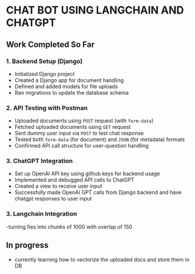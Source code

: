 # CHAT BOT USING LANGCHAIN AND CHATGPT

##  Work Completed So Far

### 1.  Backend Setup (Django)
- Initialized Django project
- Created a Django app for document handling
- Defined and added models for file uploads
- Ran migrations to update the database schema

### 2. API Testing with Postman
- Uploaded documents using `POST` request (with `form-data`)
- Fetched uploaded documents using `GET` request
- Sent dummy user input via `POST` to test chat response
- Tested both `form-data` (for document) and `JSON` (for metadata) formats
- Confirmed API call structure for user-question handling

### 3. ChatGPT Integration 
- Set up OpenAI API key using github keys for backend usage
- Implemented and debugged API calls to ChatGPT
- Created a view to receive user input
- Successfully made OpenAI GPT calls from Django backend and have chatgpt responses to user input 

### 3. Langchain Integration 
-turning fies into chunks of 1000 with overlap of 150 

##  In progress
- currently learning how to vectorize the uploaded docs and store them in DB 
